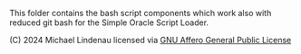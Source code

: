 This folder contains the bash script components which work also with reduced git bash for the Simple Oracle Script Loader.

(C) 2024 Michael Lindenau licensed via [GNU Affero General Public License](https://www.gnu.org/licenses/agpl-3.0.txt)